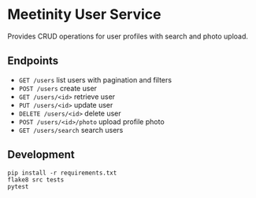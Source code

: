 # Meetinity User Service

Provides CRUD operations for user profiles with search and photo upload.

## Endpoints
- `GET /users` list users with pagination and filters
- `POST /users` create user
- `GET /users/<id>` retrieve user
- `PUT /users/<id>` update user
- `DELETE /users/<id>` delete user
- `POST /users/<id>/photo` upload profile photo
- `GET /users/search` search users

## Development
```
pip install -r requirements.txt
flake8 src tests
pytest
```
